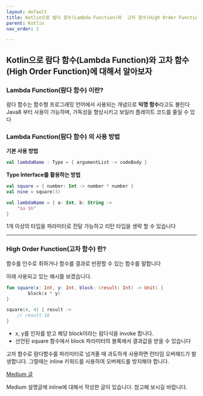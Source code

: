 ```yaml
---
layout: default
title: Kotlin으로 람다 함수(Lambda Function)와  고차 함수(High Order Function)에 대해서 알아보자
parent: Kotlin
nav_order: 2

---
```




## Kotlin으로 람다 함수(Lambda Function)와  고차 함수(High Order Function)에 대해서 알아보자



### Lambda Function(람다 함수) 이란?

람다 함수는 함수형 프로그래밍 언어에서 사용되는 개념으로 **익명 함수**라고도 불린다
Java8 부터 사용이 가능하며, 가독성을 향상시키고 보일러 플레이트 코드를 줄일 수 있다

### Lambda Function(람다 함수) 의 사용 방법

**기본 사용 방법**

```kotlin
val lambdaName : Type = { argumentList -> codeBody }
```

**Type Interface를 활용하는 방법**

```kotlin
val square = { number: Int -> number * number }
val nine = square(3)
```





```kotlin
val lambdaName = { a: Int, b: String -> 
	"$a $b"
}
```

1개 이상의 타입을 파라미터로 전달 가능하고 리턴 타입을 생략 할 수 있습니다

---

### High Order Function(고차 함수) 란?

함수를 인수로 취하거나 함수를 결과로 반환할 수 있는 함수를 말합니다

아래 사용되고 있는 예시를 보겠습니다.

```kotlin
fun square(x: Int, y: Int, block: (result: Int) -> Unit) {
        block(x * y)
}

square(4, 4) { result ->
	// result 16
}
```

- x, y를 인자를 받고 해당 block이라는 람다식을 invoke 합니다.
- 선언된 square 함수에서 block 파라미터의 블록에서 결과값을 받을 수 있습니다



고차 함수로 람다함수를 파라미터로 넘겨줄 때 과도하게 사용하면 런타임 오버헤드가 발생합니다.
그럴때는 inline 키워드를 사용하여 오버헤드를 방지해야 합니다.

[Medium 글](https://kennethss.medium.com/kotlin-%EA%B3%A0%EC%B0%A8%ED%95%A8%EC%88%98%EC%99%80-inline-noinline-crossinline-reified-960f1f1511c2)

Medium 설명글에 inline에 대해서 작성한 글이 있습니다. 참고해 보시길 바랍니다.